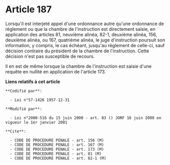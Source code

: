 # Article 187

Lorsqu'il est interjeté appel d'une ordonnance autre qu'une ordonnance de règlement ou que la chambre de l'instruction est
directement saisie, en application des articles 81, neuvième alinéa, 82-1, deuxième alinéa, 156, deuxième alinéa, ou 167,
quatrième alinéa, le juge d'instruction poursuit son information, y compris, le cas échéant, jusqu'au règlement de celle-ci,
sauf décision contraire du président de la chambre de l'instruction. Cette décision n'est pas susceptible de recours.

Il en est de même lorsque la chambre de l'instruction est saisie d'une requête en nullité en application de l'article 173.

**Liens relatifs à cet article**

	**Codifié par**:

	  - Loi n°57-1426 1957-12-31

	**Modifié par**:

	  - Loi n°2000-516 du 15 juin 2000 - art. 83 () JORF 16 juin 2000 en vigueur le 1er janvier 2001

	**Cite**:

	  - CODE DE PROCEDURE PENALE - art. 156 (M)
	  - CODE DE PROCEDURE PENALE - art. 167 (M)
	  - CODE DE PROCEDURE PENALE - art. 173 (M)
	  - CODE DE PROCEDURE PENALE - art. 81 (M)
	  - CODE DE PROCEDURE PENALE - art. 82-1 (M)
